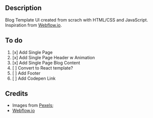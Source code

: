 ## Description
Blog Template UI created from scrach with HTML/CSS and JavaScript. Inspiration from [Webflow.io](http://template-gridded.webflow.io/).

## To do
1. [x] Add Single Page
2. [x] Add Single Page Header w Animation
3. [x] Add Single Page Blog Content
4. [ ] Convert to React template?
5. [ ] Add Footer
6. [ ] Add Codepen Link

## Credits
- Images from [Pexels](https://www.pexels.com/);
- [Webflow.io](http://template-gridded.webflow.io/)
